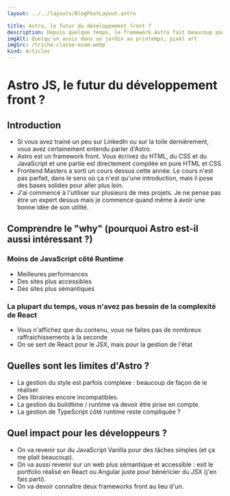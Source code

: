 ```yaml
---
layout: ../../layouts/BlogPostLayout.astro

title: Astro, le futur du développement front ?
description: Depuis quelque temps, le framework Astro fait beaucoup parlé de lui. Particulièrement orienté contenu, NX Academy l'utilise d'ailleurs, il est particulièrement utile pour réaliser des sites statiques. Mais est-ce vraiment le remplaçant de ReactJS ?
imgAlt: Quelqu'un assis dans un jardin au printemps, pixel art
imgSrc: /triche-classe-exam.webp
kind: Articles
---
```


# Astro JS, le futur du développement front ?

## Introduction

- Si vous avez trainé un peu sur LinkedIn ou sur la toile dernièrement, vous avez certainement entendu parler d'Astro. 
- Astro est un framework front. Vous écrivez du HTML, du CSS et du JavaScript et une partie est directement compilée en pure HTML et CSS.
- Frontend Masters a sorti un cours dessus cette année. Le cours n'est pas parfait, dans le sens où ça n'est qu'une introduction, mais il pose des bases solides pour aller plus loin.
- J'ai commencé à l'utiliser sur plusieurs de mes projets. Je ne pense pas être un expert dessus mais je commence quand même à avoir une bonne idée de son utilité.

## Comprendre le "why" (pourquoi Astro est-il aussi intéressant ?)

### Moins de JavaScript côté Runtime

- Meilleures performances
- Des sites plus accessibles
- Des sites plus sémantiques


### La plupart du temps, vous n'avez pas besoin de la complexité de React

- Vous n'affichez que du contenu, vous ne faites pas de nombreux raffraichissements à la seconde
- On se sert de React pour le JSX, mais pour la gestion de l'état


## Quelles sont les limites d'Astro ?

- La gestion du style est parfois complexe : beaucoup de façon de le réaliser.
- Des librairies encore incompatibles.
- La gestion du buildtime / runtime va devoir être prise en compte.
- La gestion de TypeScript côté runtime reste compliquée ?


## Quel impact pour les développeurs ?

- On va revenir sur du JavaScript Vanilla pour des tâches simples (et ça me plait beaucoup).
- On va aussi revenir sur un web plus sémantique et accessible : exit le portfolio réalisé en React ou Angular juste pour bénéricier du JSX (j'en fais parti).
- On va devoir connaître deux frameworks front au lieu d'un.
